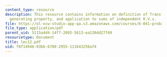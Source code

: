 ```yaml
---
content_type: resource
description: This resource contains information on definition of Transforms, moment
  generating property, and application to sums of independent R.V.s.
file: https://ol-ocw-studio-app-qa.s3.amazonaws.com/courses/6-041-probabilistic-systems-analysis-and-applied-probability-spring-2006/f8f1494603bb67802955111643256af4_lec12.pdf
file_type: application/pdf
parent_uid: 5115a4d4-14f7-2093-5613-ea130dd27f49
resourcetype: Document
title: lec12.pdf
uid: f8f14946-03bb-6780-2955-111643256af4
---
```

